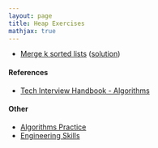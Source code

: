 ```yaml
---
layout: page
title: Heap Exercises
mathjax: true
---
```


* [Merge k sorted lists](https://leetcode.com/problems/merge-k-sorted-lists/submissions/) ([solution](solutions/merge_k_sorted_lists.md))

#### References
* [Tech Interview Handbook - Algorithms](https://www.techinterviewhandbook.org/algorithms/study-cheatsheet/)

#### Other
* [Algorithms Practice](algorithms_practice.md)
* [Engineering Skills](../engineering_skills.md)